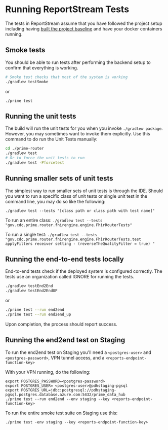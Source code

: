 # Running ReportStream Tests

The tests in ReportStream assume that you have followed the project setup including having [built the project baseline](../getting-started/README.md#bulding-the-baseline) and have your docker containers running.

## Smoke tests

You should be able to run tests after performing the backend setup to confirm that everything is working.

```bash
# Smoke test checks that most of the system is working
./gradlew testSmoke
```
or
```
./prime test 
```

## Running the unit tests

The build will run the unit tests for you when you invoke `./gradlew package`. However, you may sometimes want to invoke them explicitly. Use this command to do run the Unit Tests manually:

```bash
cd ./prime-router
./gradlew test
# Or to force the unit tests to run
./gradlew test -Pforcetest
```

## Running smaller sets of unit tests

The simplest way to run smaller sets of unit tests is through the IDE. Should you want to run a specific class of unit tests or single unit test in the command line, you may do so like the following:

`./gradlew test --tests "[class path or class path with test name]"`

To run an entire class: 
`./gradlew test --tests "gov.cdc.prime.router.fhirengine.engine.FhirRouterTests"`

To run a single test:
`./gradlew test --tests "gov.cdc.prime.router.fhirengine.engine.FhirRouterTests.test applyFilters receiver setting - (reverseTheQualityFilter = true) "`
 
## Running the end-to-end tests locally

End-to-end tests check if the deployed system is configured correctly. The tests use an organization called IGNORE for running the tests. 

```bash
./gradlew testEnd2End
./gradlew testEnd2EndUP
```
or 
```bash
./prime test --run end2end
./prime test --run end2end_up
```

Upon completion, the process should report success.

## Running the end2end test on Staging

To run the end2end test on Staging you'll need a `<postgres-user>` and `<postgres-password>`, VPN tunnel access, and a `<reports-endpoint-function-key>` 

With your VPN running, do the following:
    
```    
export POSTGRES_PASSWORD=<postgres-password>
export POSTGRES_USER= <postgres-user>@pdhstaging-pgsql                                                                                                          
export POSTGRES_URL=jdbc:postgresql://pdhstaging-pgsql.postgres.database.azure.com:5432/prime_data_hub
./prime test --run end2end --env staging --key <reports-endpoint-function-key> 
```    

To run the entire smoke test suite on Staging use this:

```
./prime test -env staging --key <reports-endpoint-function-key>
```
